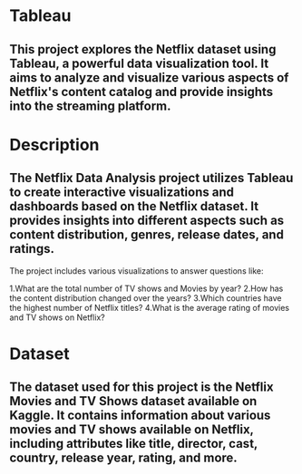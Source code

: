 # Tableau
## This project explores the Netflix dataset using Tableau, a powerful data visualization tool. It aims to analyze and visualize various aspects of Netflix's content catalog and provide insights into the streaming platform.

# Description
## The Netflix Data Analysis project utilizes Tableau to create interactive visualizations and dashboards based on the Netflix dataset. It provides insights into different aspects such as content distribution, genres, release dates, and ratings.

The project includes various visualizations to answer questions like:

1.What are the total number of TV shows and Movies by year?
2.How has the content distribution changed over the years?
3.Which countries have the highest number of Netflix titles?
4.What is the average rating of movies and TV shows on Netflix?

# Dataset
## The dataset used for this project is the Netflix Movies and TV Shows dataset available on Kaggle. It contains information about various movies and TV shows available on Netflix, including attributes like title, director, cast, country, release year, rating, and more.
